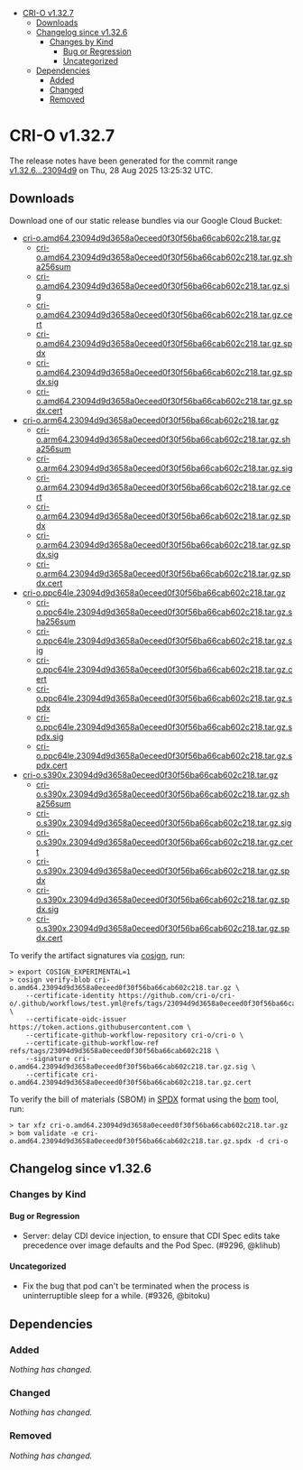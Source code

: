 - [CRI-O v1.32.7](#cri-o-v1327)
  - [Downloads](#downloads)
  - [Changelog since v1.32.6](#changelog-since-v1326)
    - [Changes by Kind](#changes-by-kind)
      - [Bug or Regression](#bug-or-regression)
      - [Uncategorized](#uncategorized)
  - [Dependencies](#dependencies)
    - [Added](#added)
    - [Changed](#changed)
    - [Removed](#removed)

# CRI-O v1.32.7

The release notes have been generated for the commit range
[v1.32.6...23094d9](https://github.com/cri-o/cri-o/compare/v1.32.6...v1.32.7) on Thu, 28 Aug 2025 13:25:32 UTC.

## Downloads

Download one of our static release bundles via our Google Cloud Bucket:

- [cri-o.amd64.23094d9d3658a0eceed0f30f56ba66cab602c218.tar.gz](https://storage.googleapis.com/cri-o/artifacts/cri-o.amd64.23094d9d3658a0eceed0f30f56ba66cab602c218.tar.gz)
  - [cri-o.amd64.23094d9d3658a0eceed0f30f56ba66cab602c218.tar.gz.sha256sum](https://storage.googleapis.com/cri-o/artifacts/cri-o.amd64.23094d9d3658a0eceed0f30f56ba66cab602c218.tar.gz.sha256sum)
  - [cri-o.amd64.23094d9d3658a0eceed0f30f56ba66cab602c218.tar.gz.sig](https://storage.googleapis.com/cri-o/artifacts/cri-o.amd64.23094d9d3658a0eceed0f30f56ba66cab602c218.tar.gz.sig)
  - [cri-o.amd64.23094d9d3658a0eceed0f30f56ba66cab602c218.tar.gz.cert](https://storage.googleapis.com/cri-o/artifacts/cri-o.amd64.23094d9d3658a0eceed0f30f56ba66cab602c218.tar.gz.cert)
  - [cri-o.amd64.23094d9d3658a0eceed0f30f56ba66cab602c218.tar.gz.spdx](https://storage.googleapis.com/cri-o/artifacts/cri-o.amd64.23094d9d3658a0eceed0f30f56ba66cab602c218.tar.gz.spdx)
  - [cri-o.amd64.23094d9d3658a0eceed0f30f56ba66cab602c218.tar.gz.spdx.sig](https://storage.googleapis.com/cri-o/artifacts/cri-o.amd64.23094d9d3658a0eceed0f30f56ba66cab602c218.tar.gz.spdx.sig)
  - [cri-o.amd64.23094d9d3658a0eceed0f30f56ba66cab602c218.tar.gz.spdx.cert](https://storage.googleapis.com/cri-o/artifacts/cri-o.amd64.23094d9d3658a0eceed0f30f56ba66cab602c218.tar.gz.spdx.cert)
- [cri-o.arm64.23094d9d3658a0eceed0f30f56ba66cab602c218.tar.gz](https://storage.googleapis.com/cri-o/artifacts/cri-o.arm64.23094d9d3658a0eceed0f30f56ba66cab602c218.tar.gz)
  - [cri-o.arm64.23094d9d3658a0eceed0f30f56ba66cab602c218.tar.gz.sha256sum](https://storage.googleapis.com/cri-o/artifacts/cri-o.arm64.23094d9d3658a0eceed0f30f56ba66cab602c218.tar.gz.sha256sum)
  - [cri-o.arm64.23094d9d3658a0eceed0f30f56ba66cab602c218.tar.gz.sig](https://storage.googleapis.com/cri-o/artifacts/cri-o.arm64.23094d9d3658a0eceed0f30f56ba66cab602c218.tar.gz.sig)
  - [cri-o.arm64.23094d9d3658a0eceed0f30f56ba66cab602c218.tar.gz.cert](https://storage.googleapis.com/cri-o/artifacts/cri-o.arm64.23094d9d3658a0eceed0f30f56ba66cab602c218.tar.gz.cert)
  - [cri-o.arm64.23094d9d3658a0eceed0f30f56ba66cab602c218.tar.gz.spdx](https://storage.googleapis.com/cri-o/artifacts/cri-o.arm64.23094d9d3658a0eceed0f30f56ba66cab602c218.tar.gz.spdx)
  - [cri-o.arm64.23094d9d3658a0eceed0f30f56ba66cab602c218.tar.gz.spdx.sig](https://storage.googleapis.com/cri-o/artifacts/cri-o.arm64.23094d9d3658a0eceed0f30f56ba66cab602c218.tar.gz.spdx.sig)
  - [cri-o.arm64.23094d9d3658a0eceed0f30f56ba66cab602c218.tar.gz.spdx.cert](https://storage.googleapis.com/cri-o/artifacts/cri-o.arm64.23094d9d3658a0eceed0f30f56ba66cab602c218.tar.gz.spdx.cert)
- [cri-o.ppc64le.23094d9d3658a0eceed0f30f56ba66cab602c218.tar.gz](https://storage.googleapis.com/cri-o/artifacts/cri-o.ppc64le.23094d9d3658a0eceed0f30f56ba66cab602c218.tar.gz)
  - [cri-o.ppc64le.23094d9d3658a0eceed0f30f56ba66cab602c218.tar.gz.sha256sum](https://storage.googleapis.com/cri-o/artifacts/cri-o.ppc64le.23094d9d3658a0eceed0f30f56ba66cab602c218.tar.gz.sha256sum)
  - [cri-o.ppc64le.23094d9d3658a0eceed0f30f56ba66cab602c218.tar.gz.sig](https://storage.googleapis.com/cri-o/artifacts/cri-o.ppc64le.23094d9d3658a0eceed0f30f56ba66cab602c218.tar.gz.sig)
  - [cri-o.ppc64le.23094d9d3658a0eceed0f30f56ba66cab602c218.tar.gz.cert](https://storage.googleapis.com/cri-o/artifacts/cri-o.ppc64le.23094d9d3658a0eceed0f30f56ba66cab602c218.tar.gz.cert)
  - [cri-o.ppc64le.23094d9d3658a0eceed0f30f56ba66cab602c218.tar.gz.spdx](https://storage.googleapis.com/cri-o/artifacts/cri-o.ppc64le.23094d9d3658a0eceed0f30f56ba66cab602c218.tar.gz.spdx)
  - [cri-o.ppc64le.23094d9d3658a0eceed0f30f56ba66cab602c218.tar.gz.spdx.sig](https://storage.googleapis.com/cri-o/artifacts/cri-o.ppc64le.23094d9d3658a0eceed0f30f56ba66cab602c218.tar.gz.spdx.sig)
  - [cri-o.ppc64le.23094d9d3658a0eceed0f30f56ba66cab602c218.tar.gz.spdx.cert](https://storage.googleapis.com/cri-o/artifacts/cri-o.ppc64le.23094d9d3658a0eceed0f30f56ba66cab602c218.tar.gz.spdx.cert)
- [cri-o.s390x.23094d9d3658a0eceed0f30f56ba66cab602c218.tar.gz](https://storage.googleapis.com/cri-o/artifacts/cri-o.s390x.23094d9d3658a0eceed0f30f56ba66cab602c218.tar.gz)
  - [cri-o.s390x.23094d9d3658a0eceed0f30f56ba66cab602c218.tar.gz.sha256sum](https://storage.googleapis.com/cri-o/artifacts/cri-o.s390x.23094d9d3658a0eceed0f30f56ba66cab602c218.tar.gz.sha256sum)
  - [cri-o.s390x.23094d9d3658a0eceed0f30f56ba66cab602c218.tar.gz.sig](https://storage.googleapis.com/cri-o/artifacts/cri-o.s390x.23094d9d3658a0eceed0f30f56ba66cab602c218.tar.gz.sig)
  - [cri-o.s390x.23094d9d3658a0eceed0f30f56ba66cab602c218.tar.gz.cert](https://storage.googleapis.com/cri-o/artifacts/cri-o.s390x.23094d9d3658a0eceed0f30f56ba66cab602c218.tar.gz.cert)
  - [cri-o.s390x.23094d9d3658a0eceed0f30f56ba66cab602c218.tar.gz.spdx](https://storage.googleapis.com/cri-o/artifacts/cri-o.s390x.23094d9d3658a0eceed0f30f56ba66cab602c218.tar.gz.spdx)
  - [cri-o.s390x.23094d9d3658a0eceed0f30f56ba66cab602c218.tar.gz.spdx.sig](https://storage.googleapis.com/cri-o/artifacts/cri-o.s390x.23094d9d3658a0eceed0f30f56ba66cab602c218.tar.gz.spdx.sig)
  - [cri-o.s390x.23094d9d3658a0eceed0f30f56ba66cab602c218.tar.gz.spdx.cert](https://storage.googleapis.com/cri-o/artifacts/cri-o.s390x.23094d9d3658a0eceed0f30f56ba66cab602c218.tar.gz.spdx.cert)

To verify the artifact signatures via [cosign](https://github.com/sigstore/cosign), run:

```console
> export COSIGN_EXPERIMENTAL=1
> cosign verify-blob cri-o.amd64.23094d9d3658a0eceed0f30f56ba66cab602c218.tar.gz \
    --certificate-identity https://github.com/cri-o/cri-o/.github/workflows/test.yml@refs/tags/23094d9d3658a0eceed0f30f56ba66cab602c218 \
    --certificate-oidc-issuer https://token.actions.githubusercontent.com \
    --certificate-github-workflow-repository cri-o/cri-o \
    --certificate-github-workflow-ref refs/tags/23094d9d3658a0eceed0f30f56ba66cab602c218 \
    --signature cri-o.amd64.23094d9d3658a0eceed0f30f56ba66cab602c218.tar.gz.sig \
    --certificate cri-o.amd64.23094d9d3658a0eceed0f30f56ba66cab602c218.tar.gz.cert
```

To verify the bill of materials (SBOM) in [SPDX](https://spdx.org) format using the [bom](https://sigs.k8s.io/bom) tool, run:

```console
> tar xfz cri-o.amd64.23094d9d3658a0eceed0f30f56ba66cab602c218.tar.gz
> bom validate -e cri-o.amd64.23094d9d3658a0eceed0f30f56ba66cab602c218.tar.gz.spdx -d cri-o
```

## Changelog since v1.32.6

### Changes by Kind

#### Bug or Regression
 - Server: delay CDI device injection, to ensure that CDI Spec edits take precedence over image defaults and the Pod Spec. (#9296, @klihub)

#### Uncategorized
 - Fix the bug that pod can't be terminated when the process is uninterruptible sleep for a while. (#9326, @bitoku)

## Dependencies

### Added
_Nothing has changed._

### Changed
_Nothing has changed._

### Removed
_Nothing has changed._
